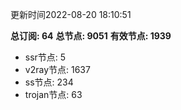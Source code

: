 更新时间2022-08-20 18:10:51

**总订阅: 64**
**总节点: 9051**
**有效节点: 1939**
- ssr节点: 5
- v2ray节点: 1637
- ss节点: 234
- trojan节点: 63
